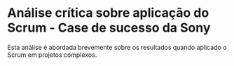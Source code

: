 # Análise crítica sobre aplicação do Scrum - Case de sucesso da Sony

Esta análise é abordada brevemente sobre os resultados quando aplicado o Scrum em projetos complexos. 
